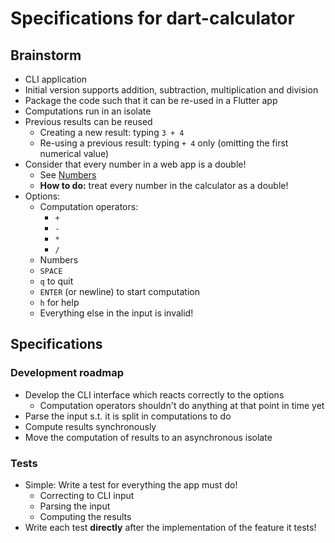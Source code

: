 # Specifications for dart-calculator

## Brainstorm

- CLI application
- Initial version supports addition, subtraction, multiplication and division
- Package the code such that it can be re-used in a Flutter app
- Computations run in an isolate
- Previous results can be reused
  - Creating a new result: typing `3 + 4`
  - Re-using a previous result: typing `+ 4` only (omitting the first numerical value)
- Consider that every number in a web app is a double!
  - See [Numbers](https://dart.dev/guides/language/numbers)
  - **How to do:** treat every number in the calculator as a double!
- Options:
  - Computation operators:
    - `+`
    - `-`
    - `*`
    - `/`
  - Numbers
  - `SPACE`
  - `q` to quit
  - `ENTER` (or newline) to start computation
  - `h` for help
  - Everything else in the input is invalid!

## Specifications

### Development roadmap

- Develop the CLI interface which reacts correctly to the options
  - Computation operators shouldn't do anything at that point in time yet
- Parse the input s.t. it is split in computations to do
- Compute results synchronously
- Move the computation of results to an asynchronous isolate

### Tests

- Simple: Write a test for everything the app must do!
  - Correcting to CLI input
  - Parsing the input
  - Computing the results
- Write each test **directly** after the implementation of the feature it tests!